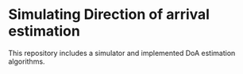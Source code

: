 # Simulating Direction of arrival estimation

This repository includes a simulator and implemented DoA estimation algorithms.

